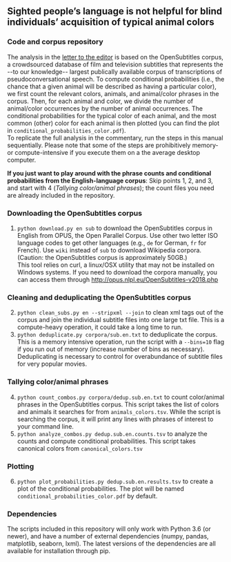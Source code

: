 ## Sighted people’s language is not helpful for blind individuals’ acquisition of typical animal colors
### Code and corpus repository
The analysis in the [letter to the editor](https://www.pnas.org/cgi/doi/10.1073/pnas.1912302116) is based on the OpenSubtitles corpus, a crowdsourced database of film and television subtitles that represents the --to our knowledge-- largest publically available corpus of transcriptions of pseudoconversational speech. To compute conditional probabilities (i.e., the chance that a given animal will be described as having a particular color), we first count the relevant colors, animals, and animal/color phrases in the corpus. Then, for each animal and color, we divide the number of animal/color occurrences by the number of animal occurrences. The conditional probabilities for the typical color of each animal, and the most common (other) color for each animal is then plotted (you can find the plot in `conditional_probabilities_color.pdf`).  
To replicate the full analysis in the commentary, run the steps in this manual sequentially. Please note that some of the steps are prohibitively memory- or compute-intensive if you execute them on a the average desktop computer.  

**If you just want to play around with the phrase counts and conditional probabilities from the English-language corpus**: Skip points 1, 2, and 3, and start with 4 (_Tallying color/animal phrases_); the count files you need are already included in the repository.

### Downloading the OpenSubtitles corpus
1. `python download.py en sub` to download the OpenSubtitles corpus in English from OPUS, the Open Parallel Corpus. Use other two letter ISO language codes to get other languages (e.g., `de` for German, `fr` for French). Use `wiki` instead of `sub` to download Wikipedia corpora. (Caution: the OpenSubtitles corpus is approximately 50GB.)  
This tool relies on curl, a linux/OSX utility that may not be installed on Windows systems. If you need to download the corpora manually, you can access them through http://opus.nlpl.eu/OpenSubtitles-v2018.php

### Cleaning and deduplicating the OpenSubtitles corpus
2. `python clean_subs.py en --stripxml --join` to clean xml tags out of the corpus and join the individual subtitle files into one large txt file. This is a compute-heavy operation, it could take a long time to run.
3. `python deduplicate.py corpora/sub.en.txt` to deduplicate the corpus. This is a memory intensive operation, run the script with a `--bins=10` flag if you run out of memory (increase number of bins as necessary). Deduplicating is necessary to control for overabundance of subtitle files for very popular movies.

### Tallying color/animal phrases
4. `python count_combos.py corpora/dedup.sub.en.txt` to count color/animal phrases in the OpenSubtitles corpus. This script takes the list of colors and animals it searches for from `animals_colors.tsv`. While the script is searching the corpus, it will print any lines with phrases of interest to your command line.
5. `python analyze_combos.py dedup.sub.en.counts.tsv` to analyze the counts and compute conditional probabilities. This script takes canonical colors from `canonical_colors.tsv`

### Plotting
6. `python plot_probabilities.py dedup.sub.en.results.tsv` to create a plot of the conditional probabilities. The plot will be named `conditional_probabilities_color.pdf` by default.

### Dependencies
The scripts included in this repository will only work with Python 3.6 (or newer), and have a number of external dependencies (numpy, pandas, matplotlib, seaborn, lxml). The latest versions of the dependencies are all available for installation through pip.
